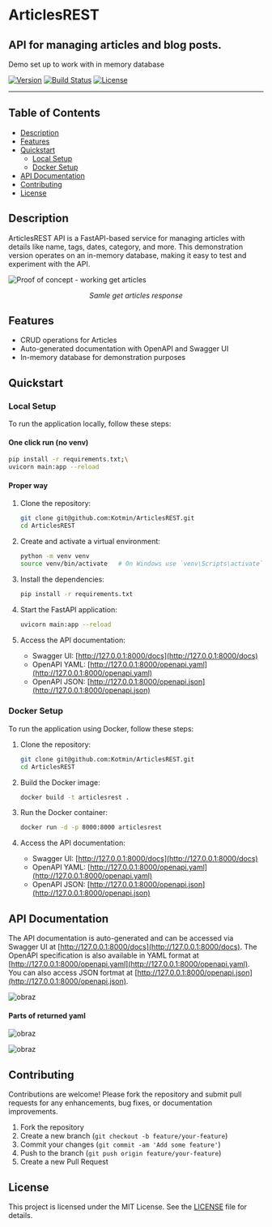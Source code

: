 # ArticlesREST
## API for managing articles and blog posts.

Demo set up to work with in memory database



[![Version](https://img.shields.io/badge/version-1.0.0-blue.svg)](https://github.com/Kotmin/ArticlesREST/article-management-api)
[![Build Status](https://img.shields.io/github/workflow/status/Kotmin/ArticlesREST/article-management-api/CI)](https://github.com/Kotmin/ArticlesREST/article-management-api/actions)
[![License](https://img.shields.io/badge/license-MIT-green.svg)](https://github.com/Kotmin/ArticlesREST/article-management-api/blob/main/LICENSE)

---




## Table of Contents

- [Description](#description)
- [Features](#features)
- [Quickstart](#quickstart)
  - [Local Setup](#local-setup)
  - [Docker Setup](#docker-setup)
- [API Documentation](#api-documentation)
- [Contributing](#contributing)
- [License](#license)


## Description

ArticlesREST API is a FastAPI-based service for managing articles with details like name, tags, dates, category, and more. This demonstration version operates on an in-memory database, making it easy to test and experiment with the API.



<p>
    <img src="https://github.com/Kotmin/ArticlesREST/assets/70173732/f6bf279b-d7e1-461b-897f-d4c45dd44bbd" alt="Proof of concept - working get articles">
</p>
<p align="center">
    <em>Samle get articles response</em>
</p>



## Features

- CRUD operations for Articles
- Auto-generated documentation with OpenAPI and Swagger UI
- In-memory database for demonstration purposes

## Quickstart 

### Local Setup

To run the application locally, follow these steps:

#### One click run (no venv)

```bash
pip install -r requirements.txt;\
uvicorn main:app --reload

```
#### Proper way

1. Clone the repository:
    ```bash
    git clone git@github.com:Kotmin/ArticlesREST.git
    cd ArticlesREST
    ```

2. Create and activate a virtual environment:
    ```bash
    python -m venv venv
    source venv/bin/activate   # On Windows use `venv\Scripts\activate`
    ```

3. Install the dependencies:
    ```bash
    pip install -r requirements.txt
    ```

4. Start the FastAPI application:
    ```bash
    uvicorn main:app --reload
    ```

5. Access the API documentation:
    - Swagger UI: [http://127.0.0.1:8000/docs](http://127.0.0.1:8000/docs)
    - OpenAPI YAML: [http://127.0.0.1:8000/openapi.yaml](http://127.0.0.1:8000/openapi.yaml)
    - OpenAPI JSON: [http://127.0.0.1:8000/openapi.json](http://127.0.0.1:8000/openapi.json)



### Docker Setup

To run the application using Docker, follow these steps:

1. Clone the repository:
    ```bash
    git clone git@github.com:Kotmin/ArticlesREST.git
    cd ArticlesREST
    ```

2. Build the Docker image:
    ```bash
    docker build -t articlesrest .
    ```

3. Run the Docker container:
    ```bash
    docker run -d -p 8000:8000 articlesrest
    ```

4. Access the API documentation:
    - Swagger UI: [http://127.0.0.1:8000/docs](http://127.0.0.1:8000/docs)
    - OpenAPI YAML: [http://127.0.0.1:8000/openapi.yaml](http://127.0.0.1:8000/openapi.yaml)
    - OpenAPI JSON: [http://127.0.0.1:8000/openapi.json](http://127.0.0.1:8000/openapi.json)



## API Documentation

The API documentation is auto-generated and can be accessed via Swagger UI at [http://127.0.0.1:8000/docs](http://127.0.0.1:8000/docs). The OpenAPI specification is also available in YAML format at [http://127.0.0.1:8000/openapi.yaml](http://127.0.0.1:8000/openapi.yaml). You can also access JSON fortmat at [http://127.0.0.1:8000/openapi.json](http://127.0.0.1:8000/openapi.json).

![obraz](https://github.com/Kotmin/ArticlesREST/assets/70173732/5ea430df-bbcd-4bbe-b507-48ff374b2c90)


#### Parts of returned yaml



![obraz](https://github.com/Kotmin/ArticlesREST/assets/70173732/b9ad361a-c274-4a08-bd6c-388c5dba53a5)

![obraz](https://github.com/Kotmin/ArticlesREST/assets/70173732/caba1cbf-72c6-4b63-b427-c8feb7a4aa05)




## Contributing

Contributions are welcome! Please fork the repository and submit pull requests for any enhancements, bug fixes, or documentation improvements.

1. Fork the repository
2. Create a new branch (`git checkout -b feature/your-feature`)
3. Commit your changes (`git commit -am 'Add some feature'`)
4. Push to the branch (`git push origin feature/your-feature`)
5. Create a new Pull Request

## License

This project is licensed under the MIT License. See the [LICENSE](LICENSE) file for details.
